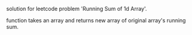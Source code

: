 solution for leetcode problem 'Running Sum of 1d Array'.

function takes an array and returns new array of original array's running sum.